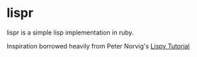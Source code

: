 # lispr

lispr is a simple lisp implementation in ruby.

Inspiration borrowed heavily from Peter Norvig's [Lispy Tutorial](http://norvig.com/lispy.html)

